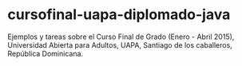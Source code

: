 # cursofinal-uapa-diplomado-java

Ejemplos y tareas sobre el Curso Final de Grado (Enero - Abril 2015), Universidad Abierta para Adultos, UAPA, Santiago de los caballeros, República Dominicana. 
